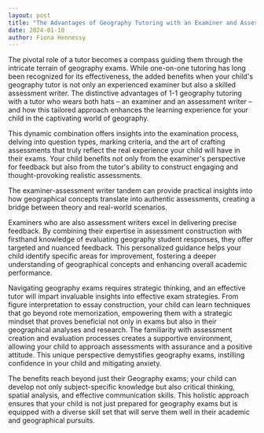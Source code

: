 ```yaml
---
layout: post
title: "The Advantages of Geography Tutoring with an Examiner and Assessment Creator"
date: 2024-01-10
author: Fiona Hennessy
---
```

The pivotal role of a tutor becomes a compass guiding them through the intricate terrain of geography exams. While one-on-one tutoring has long been recognized for its effectiveness, the added benefits when your child's geography tutor is not only an experienced examiner but also a skilled assessment writer. The distinctive advantages of 1-1 geography tutoring with a tutor who wears both hats – an examiner and an assessment writer – and how this tailored approach enhances the learning experience for your child in the captivating world of geography.

This dynamic combination offers insights into the examination process, delving into question types, marking criteria, and the art of crafting assessments that truly reflect the real experience your child will have in their exams. Your child benefits not only from the examiner's perspective for feedback but also from the tutor's ability to construct engaging and thought-provoking realistic assessments.

The examiner-assessment writer tandem can provide practical insights into how geographical concepts translate into authentic assessments, creating a bridge between theory and real-world scenarios.

Examiners who are also assessment writers excel in delivering precise feedback. By combining their expertise in assessment construction with firsthand knowledge of evaluating geography student responses, they offer targeted and nuanced feedback. This personalized guidance helps your child identify specific areas for improvement, fostering a deeper understanding of geographical concepts and enhancing overall academic performance.

Navigating geography exams requires strategic thinking, and an effective tutor will impart invaluable insights into effective exam strategies. From figure interpretation to essay construction, your child can learn techniques that go beyond rote memorization, empowering them with a strategic mindset that proves beneficial not only in exams but also in their geographical analyses and research. The familiarity with assessment creation and evaluation processes creates a supportive environment, allowing your child to approach assessments with assurance and a positive attitude. This unique perspective demystifies geography exams, instilling confidence in your child and mitigating anxiety.

The benefits reach beyond just their Geography exams; your child can develop not only subject-specific knowledge but also critical thinking, spatial analysis, and effective communication skills. This holistic approach ensures that your child is not just prepared for geography exams but is equipped with a diverse skill set that will serve them well in their academic and geographical pursuits.